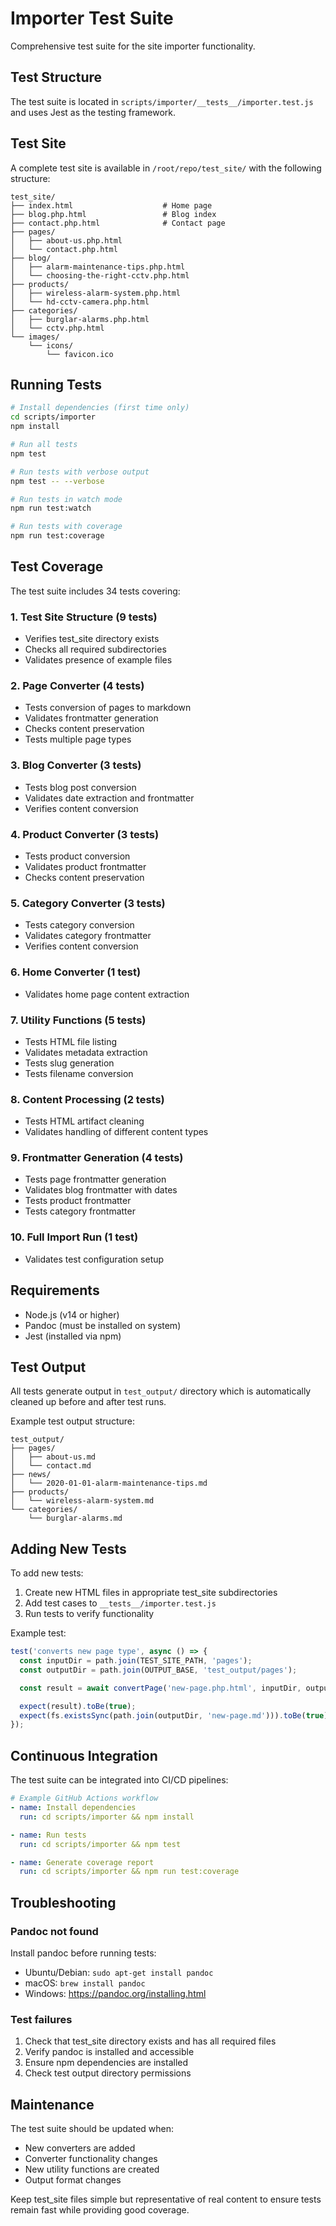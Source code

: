 # Importer Test Suite

Comprehensive test suite for the site importer functionality.

## Test Structure

The test suite is located in `scripts/importer/__tests__/importer.test.js` and uses Jest as the testing framework.

## Test Site

A complete test site is available in `/root/repo/test_site/` with the following structure:

```
test_site/
├── index.html                    # Home page
├── blog.php.html                 # Blog index
├── contact.php.html              # Contact page
├── pages/
│   ├── about-us.php.html
│   └── contact.php.html
├── blog/
│   ├── alarm-maintenance-tips.php.html
│   └── choosing-the-right-cctv.php.html
├── products/
│   ├── wireless-alarm-system.php.html
│   └── hd-cctv-camera.php.html
├── categories/
│   ├── burglar-alarms.php.html
│   └── cctv.php.html
└── images/
    └── icons/
        └── favicon.ico
```

## Running Tests

```bash
# Install dependencies (first time only)
cd scripts/importer
npm install

# Run all tests
npm test

# Run tests with verbose output
npm test -- --verbose

# Run tests in watch mode
npm run test:watch

# Run tests with coverage
npm run test:coverage
```

## Test Coverage

The test suite includes 34 tests covering:

### 1. Test Site Structure (9 tests)
- Verifies test_site directory exists
- Checks all required subdirectories
- Validates presence of example files

### 2. Page Converter (4 tests)
- Tests conversion of pages to markdown
- Validates frontmatter generation
- Checks content preservation
- Tests multiple page types

### 3. Blog Converter (3 tests)
- Tests blog post conversion
- Validates date extraction and frontmatter
- Verifies content conversion

### 4. Product Converter (3 tests)
- Tests product conversion
- Validates product frontmatter
- Checks content preservation

### 5. Category Converter (3 tests)
- Tests category conversion
- Validates category frontmatter
- Verifies content conversion

### 6. Home Converter (1 test)
- Validates home page content extraction

### 7. Utility Functions (5 tests)
- Tests HTML file listing
- Validates metadata extraction
- Tests slug generation
- Tests filename conversion

### 8. Content Processing (2 tests)
- Tests HTML artifact cleaning
- Validates handling of different content types

### 9. Frontmatter Generation (4 tests)
- Tests page frontmatter generation
- Validates blog frontmatter with dates
- Tests product frontmatter
- Tests category frontmatter

### 10. Full Import Run (1 test)
- Validates test configuration setup

## Requirements

- Node.js (v14 or higher)
- Pandoc (must be installed on system)
- Jest (installed via npm)

## Test Output

All tests generate output in `test_output/` directory which is automatically cleaned up before and after test runs.

Example test output structure:
```
test_output/
├── pages/
│   ├── about-us.md
│   └── contact.md
├── news/
│   └── 2020-01-01-alarm-maintenance-tips.md
├── products/
│   └── wireless-alarm-system.md
└── categories/
    └── burglar-alarms.md
```

## Adding New Tests

To add new tests:

1. Create new HTML files in appropriate test_site subdirectories
2. Add test cases to `__tests__/importer.test.js`
3. Run tests to verify functionality

Example test:
```javascript
test('converts new page type', async () => {
  const inputDir = path.join(TEST_SITE_PATH, 'pages');
  const outputDir = path.join(OUTPUT_BASE, 'test_output/pages');

  const result = await convertPage('new-page.php.html', inputDir, outputDir);

  expect(result).toBe(true);
  expect(fs.existsSync(path.join(outputDir, 'new-page.md'))).toBe(true);
});
```

## Continuous Integration

The test suite can be integrated into CI/CD pipelines:

```yaml
# Example GitHub Actions workflow
- name: Install dependencies
  run: cd scripts/importer && npm install

- name: Run tests
  run: cd scripts/importer && npm test

- name: Generate coverage report
  run: cd scripts/importer && npm run test:coverage
```

## Troubleshooting

### Pandoc not found
Install pandoc before running tests:
- Ubuntu/Debian: `sudo apt-get install pandoc`
- macOS: `brew install pandoc`
- Windows: https://pandoc.org/installing.html

### Test failures
1. Check that test_site directory exists and has all required files
2. Verify pandoc is installed and accessible
3. Ensure npm dependencies are installed
4. Check test output directory permissions

## Maintenance

The test suite should be updated when:
- New converters are added
- Converter functionality changes
- New utility functions are created
- Output format changes

Keep test_site files simple but representative of real content to ensure tests remain fast while providing good coverage.
